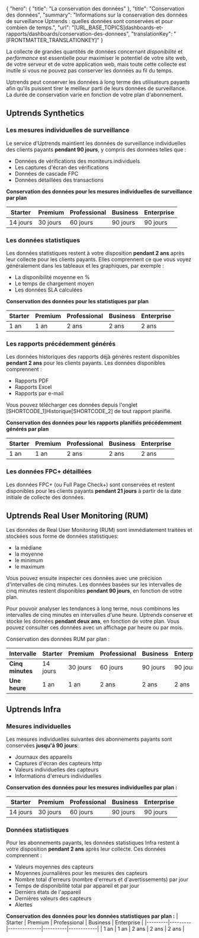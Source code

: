 {
  "hero": {
    "title": "La conservation des données"
  },
  "title": "Conservation des données",
  "summary": "Informations sur la conservation des données de surveillance Uptrends : quelles données sont conservées et pour combien de temps.",
  "url": "[URL_BASE_TOPICS]dashboards-et-rapports/dashboards/conservation-des-donnees",
  "translationKey": "[FRONTMATTER_TRANSLATIONKEY]"
}

La collecte de grandes quantités de données concernant *disponibilité* et *performance* est essentielle pour maximiser le potentiel de votre site web, de votre serveur et de votre application web, mais toute cette collecte est inutile si vous ne pouvez pas conserver les données au fil du temps.

Uptrends peut conserver les données à long terme des utilisateurs payants afin qu'ils puissent tirer le meilleur parti de leurs données de surveillance. La durée de conservation varie en fonction de votre plan d'abonnement.

## Uptrends Synthetics
### Les mesures individuelles de surveillance

Le service d'Uptrends maintient les données de surveillance individuelles des clients payants **pendant 90 jours**, y compris des données telles que :

-   Données de vérifications des moniteurs individuels
-   Les captures d'écran des vérifications
-   Données de cascade FPC
-   Données détaillées des transactions

**Conservation des données pour les mesures individuelles de surveillance par plan**

| Starter  | Premium  | Professional | Business | Enterprise |
|----------|----------|--------------|----------|------------|
| 14 jours | 30 jours | 60 jours     | 90 jours | 90 jours   |

### Les données statistiques

Les données statistiques restent à votre disposition **pendant 2 ans** après leur collecte pour les clients payants. Elles comprennent ce que vous voyez généralement dans les tableaux et les graphiques, par exemple :

-   La disponibilité moyenne en %
-   Le temps de chargement moyen
-   Les données SLA calculées

**Conservation des données pour les statistiques par plan**

| Starter | Premium | Professional | Business | Enterprise |
|---------|---------|--------------|----------|------------|
| 1 an    | 1 an    | 2 ans        | 2 ans    | 2 ans      |

### Les rapports précédemment générés

Les données historiques des rapports déjà générés restent disponibles **pendant 2 ans** pour les clients payants. Les données disponibles comprennent :

-   Rapports PDF
-   Rapports Excel
-   Rapports par e-mail

Vous pouvez télécharger ces données depuis l'onglet [SHORTCODE_1]Historique[SHORTCODE_2] de tout rapport planifié.

**Conservation des données pour les rapports planifiés précédemment générés par plan**

| Starter | Premium | Professional | Business | Enterprise |
|---------|---------|--------------|----------|------------|
| 1 an    | 1 an    | 2 ans        | 2 ans    | 2 ans      |

### Les données FPC\+ détaillées

Les données FPC\+ (ou Full Page Check\+) sont conservées et restent disponibles pour les clients payants **pendant 21 jours** à partir de la date initiale de collecte des données.

## Uptrends Real User Monitoring (RUM)

Les données de Real User Monitoring (RUM) sont immédiatement traitées et stockées sous forme de données statistiques:

  - la médiane
  - la moyenne
  - le minimum
  - le maximum

Vous pouvez ensuite inspecter ces données avec une précision d'intervalles de cinq minutes. Les données basées sur les intervalles de cinq minutes restent disponibles **pendant 90 jours**, en fonction de votre plan.

Pour pouvoir analyser les tendances à long terme, nous combinons les intervalles de cinq minutes en intervalles d'une heure. Uptrends conserve et stocke les données **pendant deux ans**, en fonction de votre plan. Vous pouvez consulter ces données avec un affichage par heure ou par mois.

Conservation des données RUM par plan :

| Intervalle       | Starter  | Premium  | Professional | Business | Enterprise |
|------------------|----------|----------|--------------|----------|------------|
| **Cinq minutes** | 14 jours | 30 jours | 60 jours     | 90 jours | 90 jours   |
| **Une heure**    | 1 an     | 1 an     | 2 ans        | 2 ans    | 2 ans      |


## Uptrends Infra

### Mesures individuelles

Les mesures individuelles suivantes des abonnements payants sont conservées **jusqu'à 90 jours**:

- Journaux des appareils
- Captures d'écran des capteurs http
- Valeurs individuelles des capteurs
- Informations d'erreurs individuelles

**Conservation des données pour les mesures individuelles par plan :**

| Starter | Premium | Professional | Business | Enterprise |
|---------|---------|--------------|----------|------------|
| 14 jours | 30 jours | 60 jours | 90 jours | 90 jours |


### Données statistiques

Pour les abonnements payants, les données statistiques Infra restent à votre disposition **pendant 2 ans** après leur collecte. Ces données comprennent :

- Valeurs moyennes des capteurs
- Moyennes journalières pour les mesures des capteurs
- Nombre total d'erreurs (nombre d'erreurs et d'avertissements) par jour
- Temps de disponibilité total par appareil et par jour
- Derniers états de l'appareil
- Dernières valeurs des capteurs
- Alertes

**Conservation des données pour les données statistiques par plan :**
| Starter | Premium | Professional | Business | Enterprise |
|---------|---------|--------------|----------|------------|
| 1 an  | 1 an  | 2 ans      | 2 ans  | 2 ans    |